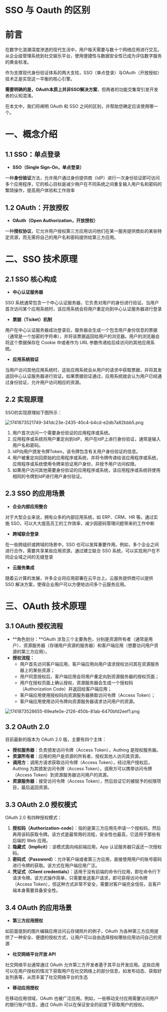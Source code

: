 # SSO 与 Oauth 的区别

# 前言

在数字化浪潮深度渗透的现代生活中，用户每天需要与数十个网络应用进行交互。从企业级管理系统到社交娱乐平台，使用便捷性与数据安全性已成为评估数字服务的黄金标准。

作为支撑现代身份验证体系的两大支柱，SSO（单点登录）与OAuth（开放授权）技术正是实现这一平衡的核心引擎。

**需要明确的是，OAuth本质上并非SSO解决方案**，但两者的功能交集常引发开发者的认知混淆。

在本文中，我们将阐明 OAuth 和 SSO 之间的区别，并帮助您确定应该使用哪一个。

# 一、概念介绍

## 1.1 SSO：单点登录

+ **SSO（Single Sign-On，单点登录）**

一种**身份验证**方法，允许用户通过身份提供商（IdP）进行一次身份验证即可访问多个应用程序，它的核心目标是减少用户在不同系统之间重复输入用户名和密码的繁琐操作，提高用户体验和工作效率

## 1.2 OAuth：开放授权

+ **OAuth（Open Authorization，开放授权）**

一种**授权协议**，它允许用户授权第三方应用访问他们在某一服务提供商处的某些特定资源，而无需将自己的用户名和密码提供给第三方应用。

# 二、SSO 技术原理

## 2.1 SSO 核心构成

+ **中心认证服务器**

SSO 系统通常包含一个中心认证服务器，它负责对用户的身份进行验证。当用户首次访问某个应用系统时，该应用系统会将用户重定向到中心认证服务器进行登录

+ **票据（Ticket）机制**

用户在中心认证服务器成功登录后，服务器会生成一个包含用户身份信息的票据（通常是一个加密的字符串），并将该票据返回给用户的浏览器。用户的浏览器会将这个票据保存在 Cookie 中或者作为 URL 参数传递给后续访问的其他应用系统。

+ **应用系统验证**

当用户访问其他应用系统时，这些应用系统会从用户的请求中获取票据，并将其发送回中心认证服务器进行验证。如果票据验证通过，应用系统就会认为用户已经通过身份验证，允许用户访问相应的资源。

## 2.2 实现原理

SSO的实现原理如下图所示：

![1741873521749-341dc23e-2435-40c4-b4cd-e2db7a82bbb5.png](./img/W1afXWxyxfQN-NGy/1741873521749-341dc23e-2435-40c4-b4cd-e2db7a82bbb5-079887.png)

1. 用户首次访问一个需要身份验证的应用程序或系统。
2. 应用程序或系统将用户重定向到IdP，用户在IdP上进行身份验证，通常是输入用户名和密码。
3. IdP向用户颁发令牌Token，该令牌包含有关用户身份验证的信息。
4. 用户被重定向回原始的应用程序或系统，并将令牌传递给该应用程序或系统，应用程序或系统使用令牌来验证用户身份，并授予用户访问权限。
5. 如果用户访问其他需要身份验证的应用程序或系统，该应用程序或系统将使用相同的令牌到IdP进行用户身份验证。

## 2.3 SSO 的应用场景

+ **企业内部应用整合**

对于大型企业来说，拥有众多的内部应用系统，如 ERP、CRM、HR 等。通过实施 SSO，可以大大提高员工的工作效率，减少因密码管理问题带来的工作中断

+ **跨域联合登录**

在一些跨组织或跨域的场景中，SSO 也可以发挥重要作用。例如，多个企业之间进行合作，需要共享某些应用资源，通过建立联合 SSO 系统，可以实现用户在不同企业域之间的无缝登录

+ **云服务集成**

随着云计算的发展，许多企业将应用部署在云平台上。云服务提供商可以提供 SSO 解决方案，使得企业用户可以方便地访问多个云服务应用。

# 三、OAuth 技术原理

## 3.1 OAuth 授权流程

+ **角色划分：**OAuth 涉及三个主要角色，分别是资源所有者（通常是用户）、资源服务器（存储用户资源的服务器）和客户端应用（想要访问用户资源的第三方应用）。
+ **授权流程：**
  + 用户首先访问客户端应用，客户端应用向用户请求授权访问其在资源服务器上的某些资源；
  + 用户同意授权后，客户端应用会将用户重定向到资源服务器的授权页面；
  + 用户在授权页面上确认授权，资源服务器会生成一个授权码（Authorization Code）并返回给客户端应用；
  + 客户端应用使用授权码向资源服务器换取访问令牌（Access Token）；
  + 客户端应用使用访问令牌向资源服务器请求访问用户的资源。

![1741873528655-69eafe0e-2126-450b-81ab-6470bfd2eef1.png](./img/W1afXWxyxfQN-NGy/1741873528655-69eafe0e-2126-450b-81ab-6470bfd2eef1-210667.png)

## 3.2 OAuth 2.0

目前最新的版本为 OAuth 2.0 版，主要有四个主体：

+ **授权服务器**：负责颁发访问令牌（Access Token），Authing 是授权服务器。
+ **资源所有者**：应用的用户是资源的所有者，授权其他人访问其资源。
+ **调用方**：调用方请求获取访问令牌（Access Token），经过用户授权后，Authing 为其颁发访问令牌（Access Token）。调用方可以携带访问令牌（Access Token）到资源服务器访问用户的资源。
+ **资源服务器**：接受访问令牌（Access Token），然后验证它的被赋予的权限项目，最后返回资源。

## 3.3 OAuth 2.0 授权模式

OAuth 2.0 有四种授权模式：

1. **授权码（Authorization-code）**：指的是第三方应用先申请一个授权码，然后再用该码获取令牌。该方式是最常用的流程，安全性也最高，它适用于那些有后端的 Web 应用。
2. **隐藏式（Implicit）**：该模式面向纯前端应用，App 认证服务器只返还一次授权码。
3. **密码式（Password）**：允许客户端或者第三方应用，直接使用用户的账号密码进行令牌的获取。该方式在用户端应用广泛。
4. **凭证式（Client credentials）**：适用于没有前端的命令行应用，即在命令行下请求令牌。该方式操作简单，只需要发送客户请求，即可获得访问令牌（Access Token），但这种方式非常不安全，需要对客户端完全信任，且客户端本身需要具备安全性。

## 3.4 OAuth 的应用场景

+ **第三方应用授权**

如前面提到的图片编辑应用访问云存储照片的例子，OAuth 为各种第三方应用提供了一种安全、便捷的授权方式，让用户可以自由选择授权哪些应用访问自己的资源

+ **社交网络平台开放 API**

社交网络平台通常通过 OAuth 允许第三方开发者基于其平台开发应用。这些应用可以在用户授权的情况下获取用户在社交网络上的部分信息，如发布动态、获取好友列表等，从而丰富了社交网络平台的生态

+ **移动应用授权**

在移动应用领域，OAuth 也被广泛应用。例如，一些移动支付应用需要访问用户的银行账户信息，通过 OAuth 可以在保证安全的前提下获取用户的授权。
